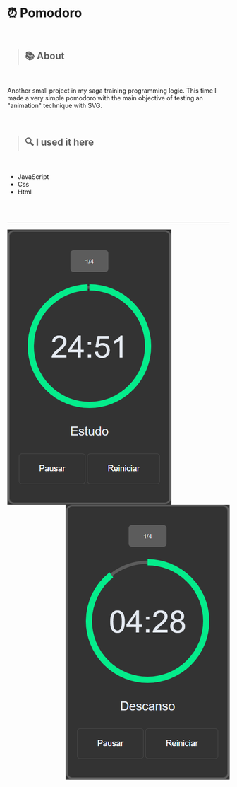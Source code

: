 <h1>⏰ Pomodoro</h1>

<br>

> <h2>📚 About </h2>

<br>

<p> Another small project in my saga training programming logic. 
    This time I made a very simple pomodoro with the main objective of testing an "animation" technique with SVG.</p>
 
 <br>

> <h2>🔍 I used it here </h2>

<br>

<ul>
  <li>JavaScript</li>
  <li>Css</li>
  <li>Html</li>
</ul>

<br>
<br>

<hr>

<img src='./img/pomo-img.png' align='left'>
<img src='./img/pomo2-img.png' align='right'>








